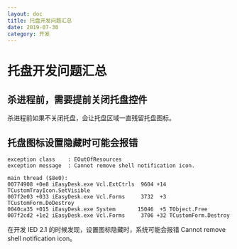 ```yaml
---
layout: doc
title: 托盘开发问题汇总
date: 2019-07-30
category: 开发
---
```


# 托盘开发问题汇总

## 杀进程前，需要提前关闭托盘控件

杀进程前如果不关闭托盘，会让托盘区域一直残留托盘图标。

## 托盘图标设置隐藏时可能会报错

```
exception class    : EOutOfResources
exception message  : Cannot remove shell notification icon.

main thread ($8e0):
00774908 +0e8 iEasyDesk.exe Vcl.ExtCtrls  9604 +14 TCustomTrayIcon.SetVisible
007f2e03 +033 iEasyDesk.exe Vcl.Forms     3732  +3 TCustomForm.DoDestroy
0040ca35 +015 iEasyDesk.exe System       15046  +5 TObject.Free
007f2cd2 +1e2 iEasyDesk.exe Vcl.Forms     3706 +32 TCustomForm.Destroy
```

在开发 IED 2.1 的时候发现，设置图标隐藏时，系统可能会报错 Cannot remove shell notification icon。
